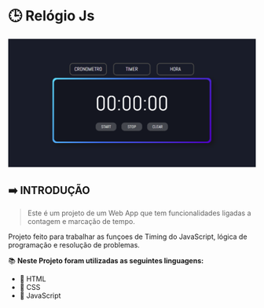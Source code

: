 # 🕒 Relógio Js
<img src="https://github.com/IsaqueAmorim/time/blob/main/assets/screenshot/default.png"/>

## ➡️ **INTRODUÇÃO**

>Este é um projeto de um Web App que tem funcionalidades ligadas a contagem e marcação de tempo.

Projeto feito para trabalhar as funçoes de Timing do JavaScript, lógica de programação e resolução de problemas.

 📚 **Neste Projeto foram utilizadas as seguintes linguagens:**
 
 - 📙 HTML
 - 📘 CSS
 - 📒 JavaScript
